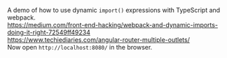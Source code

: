 
A demo of how to use dynamic `import()` expressions with TypeScript and webpack.
<br>
https://medium.com/front-end-hacking/webpack-and-dynamic-imports-doing-it-right-72549ff49234
<br>https://www.techiediaries.com/angular-router-multiple-outlets/
<br>
Now open `http://localhost:8080/` in the browser.
